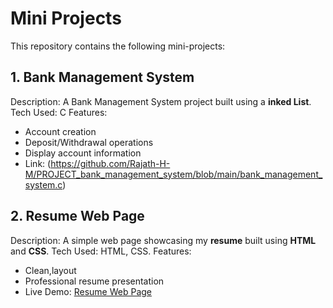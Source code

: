 # Mini Projects

This repository contains the following mini-projects:

## 1. Bank Management System
Description: A Bank Management System project built using a **inked List**.
Tech Used: C 
Features:
  - Account creation
  - Deposit/Withdrawal operations
  - Display account information
- Link: (https://github.com/Rajath-H-M/PROJECT_bank_management_system/blob/main/bank_management_system.c) 


## 2. Resume Web Page
Description: A simple web page showcasing my **resume** built using **HTML** and **CSS**.
Tech Used: HTML, CSS.
Features:
  - Clean,layout
  - Professional resume presentation
- Live Demo: [Resume Web Page](https://rajath-h-m.github.io/PROJECT_bank_management_system/)  
  
